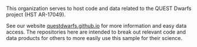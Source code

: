 This organization serves to host code and data related to the QUEST Dwarfs project (HST AR-17049). 

See our website [questdwarfs.github.io](questdwarfs.github.io) for more information and easy data access. The repositories here are intended to break out relevant code and data products for others to more easily use this sample for their science.
